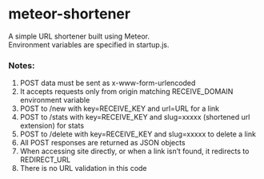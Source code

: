 # meteor-shortener		
A simple URL shortener built using Meteor.  
Environment variables are specified in startup.js.		
		
### Notes:  		
1) POST data must be sent as x-www-form-urlencoded  		
2) It accepts requests only from origin matching RECEIVE_DOMAIN environment variable  		
3) POST to /new with key=RECEIVE_KEY and url=URL for a link  		
4) POST to /stats with key=RECEIVE_KEY and slug=xxxxx (shortened url extension) for stats        		
5) POST to /delete with key=RECEIVE_KEY and slug=xxxxx to delete a link  		
5) All POST responses are returned as JSON objects  		
6) When accessing site directly, or when a link isn’t found, it redirects to REDIRECT_URL        		
7) There is no URL validation in this code  		
